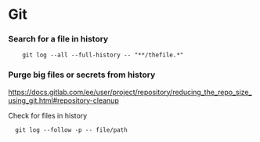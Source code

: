 # Git

### Search for a file in history
  
        git log --all --full-history -- "**/thefile.*"

### Purge big files or secrets from history

https://docs.gitlab.com/ee/user/project/repository/reducing_the_repo_size_using_git.html#repository-cleanup

Check for files in history

      git log --follow -p -- file/path 

